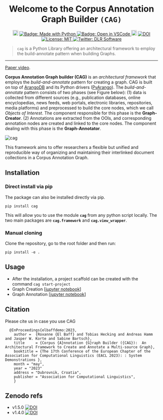 

<h1 align="center">Welcome to the Corpus Annotation Graph Builder <code>(CAG)</code> </h1>

<p align="center">
 <a href="https://pypi.org/project/cag/"><img src="https://badge.fury.io/py/cag.svg" alt="Badge: PyPI version" height="18"></a>
  <a href="https://img.shields.io/badge/Made%20with-Python-1f425f.svg">
    <img src="https://img.shields.io/badge/Made%20with-Python-1f425f.svg" alt="Badge: Made with Python"/>
  </a>
  

  <a href="https://open.vscode.dev/DLR-SC/corpus-annotation-graph-builder">
    <img alt="Badge: Open in VSCode" src="https://img.shields.io/static/v1?logo=visualstudiocode&label=&message=open%20in%20visual%20studio%20code&labelColor=2c2c32&color=007acc&logoColor=007acc" target="_blank" />
  </a>
     <a href="https://github.com/psf/black"><img src="https://img.shields.io/badge/code%20style-black-000000.svg" alt="Badge: Black" height="18"></a>
<a href="https://zenodo.org/badge/latestdoi/572124344"><img src="https://zenodo.org/badge/572124344.svg" alt="DOI"></a>
 <a href="https://github.com/DLR-SC/corpus-annotation-graph-builder/blob/master/LICENSE">
    <img alt="License: MIT" src="https://img.shields.io/badge/license-MIT-yellow.svg" target="_blank" />
  </a>
    <a href="https://twitter.com/dlr_software">
    <img alt="Twitter: DLR Software" src="https://img.shields.io/twitter/follow/dlr_software.svg?style=social" target="_blank" />
  </a>
</p>


> `cag` is a Python Library offering an architectural framework to employ the build-annotate pattern when building Graphs.

---



[Paper video](https://drive.google.com/drive/folders/1KE4NT2NQyfj4VYsAdQAE8WoBpGWA33O0?usp=sharing).

**Corpus Annotation Graph builder (CAG)**  is an *architectural framework* that employs the *build-and-annotate* pattern for creating a graph. CAG is built on top of [ArangoDB](https://www.arangodb.com) and its Python drivers ([PyArango](https://pyarango.readthedocs.io/en/latest/)). The *build-and-annotate* pattern consists of two phases (see Figure below): (1) data is collected from different sources (e.g., publication databases, online encyclopedias, news feeds, web portals, electronic libraries, repositories, media platforms) and preprocessed to build the core nodes, which we call *Objects of Interest*. The component responsible for this phase is the **Graph-Creator**. (2) Annotations are extracted from the OOIs, and corresponding annotation nodes are created and linked to the core nodes. The component dealing with this phase is the **Graph-Annotator**.


![cag](https://github.com/DLR-SC/corpus-annotation-graph-builder/blob/main/docs/cag.png?raw=true)


This framework aims to offer researchers a flexible but unified and reproducible way of organizing and maintaining their interlinked document collections in a Corpus Annotation Graph. 

## Installation

### Direct install via pip 

The package can also be installed directly via pip.
```
pip install cag
```

This will allow you to use the module **`cag`** from any python script locally. The two main packages are **`cag.framework`** and **`cag.view_wrapper`**.


### Manual cloning
Clone the repository, go to the root folder and then run:

```
pip install -e .
```
## Usage
* After the installation, a project scaffold can be created with the command `cag start-project`
* Graph Creation [[jupyter notebook](https://github.com/DLR-SC/corpus-annotation-graph-builder/blob/main/examples/1_create_graph.ipynb)]
* Graph Annotation [[jupyter notebook](https://github.com/DLR-SC/corpus-annotation-graph-builder/blob/main/examples/2_annotate_graph.ipynb)]


## Citation
Please cite us in case you use CAG

      @InProceedings{elbaffdemo:2023,
        author =  {Roxanne {El Baff} and Tobias Hecking and Andreas Hamm and Jasper W. Korte and Sabine Bartsch},
        title     = {Corpus {A}nnotation {G}raph Builder ({CAG}):  An Architectural Framework to Create and Annotate a Multi-source Graph},
        booktitle = {The 17th Conference of the European Chapter of the Association for Computational Linguistics (EACL 2023): : System Demonstrations },
        month = "may",
        year = "2023"
        address = "Dubrovnik, Croatia",
        publisher = "Association for Computational Linguistics",
        }


## Zenodo refs

* v1.5.0 [![DOI](https://zenodo.org/badge/572124344.svg)](https://zenodo.org/badge/latestdoi/572124344)
* v1.4.0 [![DOI](https://zenodo.org/badge/DOI/10.5281/zenodo.7701921.svg)](https://doi.org/10.5281/zenodo.7701921)


